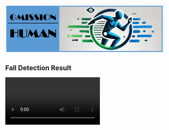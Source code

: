 ![](https://github.com/Harry-KIT/GMISSION-Human/blob/main/assets/logo.png)

## Fall Detection Result

![Fall Detection Result](https://github.com/Harry-KIT/GMISSION-Human/blob/main/assets/detection.mp4)
